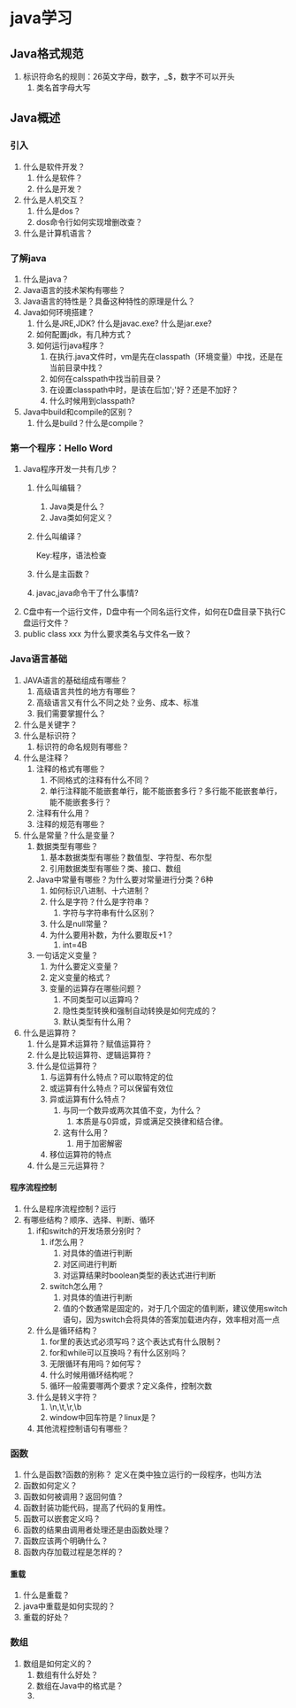 # java学习

## Java格式规范

1. 标识符命名的规则：26英文字母，数字，_$，数字不可以开头
   1. 类名首字母大写

## Java概述

### 引入

1. 什么是软件开发？
   1. 什么是软件？
   2. 什么是开发？
2. 什么是人机交互？
   1. 什么是dos？
   2. dos命令行如何实现增删改查？
3. 什么是计算机语言？

### 了解java

1. 什么是java？
2. Java语言的技术架构有哪些？
3. Java语言的特性是？具备这种特性的原理是什么？
4. Java如何环境搭建？
   1. 什么是JRE,JDK? 什么是javac.exe? 什么是jar.exe?
   2. 如何配置jdk，有几种方式？
   3. 如何运行java程序？
      1. 在执行.java文件时，vm是先在classpath（环境变量）中找，还是在当前目录中找？
      2. 如何在calsspath中找当前目录？
      3. 在设置classpath中时，是该在后加';'好？还是不加好？
      4. 什么时候用到classpath?
5. Java中build和compile的区别？
   1. 什么是build？什么是compile？

### 第一个程序：Hello Word

1. Java程序开发一共有几步？
   1. 什么叫编辑？
      1. Java类是什么？
      2. Java类如何定义？
   2. 什么叫编译？

      Key:程序，语法检查

   3. 什么是主函数？
   4. javac,java命令干了什么事情?
2. C盘中有一个运行文件，D盘中有一个同名运行文件，如何在D盘目录下执行C盘运行文件？
3. public class xxx 为什么要求类名与文件名一致？

### Java语言基础

   1. JAVA语言的基础组成有哪些？
      1. 高级语言共性的地方有哪些？
      2. 高级语言又有什么不同之处？业务、成本、标准
      3. 我们需要掌握什么？
   2. 什么是关键字？
   3. 什么是标识符？
      1. 标识符的命名规则有哪些？
   4. 什么是注释？
      1. 注释的格式有哪些？
         1. 不同格式的注释有什么不同？
         2. 单行注释能不能嵌套单行，能不能嵌套多行？多行能不能嵌套单行，能不能嵌套多行？
      2. 注释有什么用？
      3. 注释的规范有哪些？
   5. 什么是常量？什么是变量？
      1. 数据类型有哪些？
         1. 基本数据类型有哪些？数值型、字符型、布尔型
         2. 引用数据类型有哪些？类、接口、数组
      2. Java中常量有哪些？为什么要对常量进行分类？6种
         1. 如何标识八进制、十六进制？
         2. 什么是字符？什么是字符串？
            1. 字符与字符串有什么区别？
         3. 什么是null常量？
         4. 为什么要用补数，为什么要取反+1？
            1. int=4B
      3. 一句话定义变量？
         1. 为什么要定义变量？
         2. 定义变量的格式？
         3. 变量的运算存在哪些问题？
            1. 不同类型可以运算吗？
            2. 隐性类型转换和强制自动转换是如何完成的？
            3. 默认类型有什么用？
   6. 什么是运算符？
      1. 什么是算术运算符？赋值运算符？
      2. 什么是比较运算符、逻辑运算符？
      3. 什么是位运算符？
         1. 与运算有什么特点？可以取特定的位
         2. 或运算有什么特点？可以保留有效位
         3. 异或运算有什么特点？
            1. 与同一个数异或两次其值不变，为什么？
               1. 本质是与0异或，异或满足交换律和结合律。
            2. 这有什么用？
               1. 用于加密解密
         4. 移位运算符的特点
      4. 什么是三元运算符？

#### 程序流程控制

1. 什么是程序流程控制？运行
2. 有哪些结构？顺序、选择、判断、循环
   1. if和switch的开发场景分别时？
      1. if怎么用？
         1. 对具体的值进行判断
         2. 对区间进行判断
         3. 对运算结果时boolean类型的表达式进行判断
      2. switch怎么用？
         1. 对具体的值进行判断
         2. 值的个数通常是固定的，对于几个固定的值判断，建议使用switch语句，因为switch会将具体的答案加载进内存，效率相对高一点
   2. 什么是循环结构？
      1. for里的表达式必须写吗？这个表达式有什么限制？
      2. for和while可以互换吗？有什么区别吗？
      3. 无限循环有用吗？如何写？
      4. 什么时候用循环结构呢？
      5. 循环一般需要哪两个要求？定义条件，控制次数
   3. 什么是转义字符？
      1. \n,\t,\r,\b
      2. window中回车符是？linux是？
   4. 其他流程控制语句有哪些？

### 函数

1. 什么是函数?函数的别称？ 定义在类中独立运行的一段程序，也叫方法
2. 函数如何定义？
3. 函数如何被调用？返回何值？
4. 函数封装功能代码，提高了代码的复用性。
5. 函数可以嵌套定义吗？
6. 函数的结果由调用者处理还是由函数处理？
7. 函数应该两个明确什么？
8. 函数内存加载过程是怎样的？

#### 重载

1. 什么是重载？
2. java中重载是如何实现的？
3. 重载的好处？

### 数组

1. 数组是如何定义的？
   1. 数组有什么好处？
   2. 数组在Java中的格式是？
   3. 